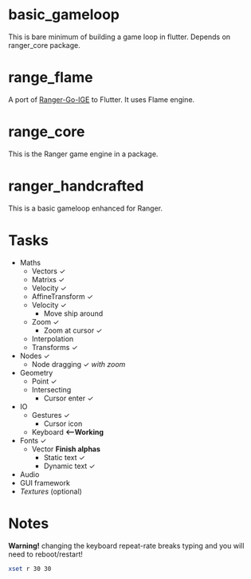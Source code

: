 # basic_gameloop
This is bare minimum of building a game loop in flutter. Depends on ranger_core package.

# range_flame
A port of [Ranger-Go-IGE](https://github.com/wdevore/Ranger-Go-IGE/tree/master) to Flutter. It uses Flame engine.

# range_core
This is the Ranger game engine in a package.

# ranger_handcrafted
This is a basic gameloop enhanced for Ranger.

# Tasks
- Maths
  - Vectors ✓
  - Matrixs ✓
  - Velocity ✓
  - AffineTransform ✓
  - Velocity ✓
    - Move ship around
  - Zoom ✓
    - Zoom at cursor ✓
  - Interpolation
  - Transforms ✓
- Nodes ✓
  - Node dragging ✓ *with zoom*
- Geometry
  - Point ✓
  - Intersecting
    - Cursor enter ✓
- IO
  - Gestures ✓
    - Cursor icon
  - Keyboard **<--Working**
- Fonts ✓
  - Vector **Finish alphas**
    - Static text ✓
    - Dynamic text ✓
- Audio
- GUI framework
- *Textures* (optional)

# Notes
**Warning!** changing the keyboard repeat-rate breaks typing and you will need to reboot/restart!
```sh
xset r 30 30
```
